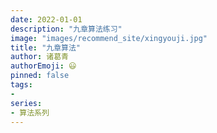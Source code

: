 ```yaml
---
date: 2022-01-01
description: "九章算法练习"
image: "images/recommend_site/xingyouji.jpg"
title: "九章算法"
author: 诸葛青
authorEmoji: 😃
pinned: false
tags:
- 
series:
- 算法系列
---
```


